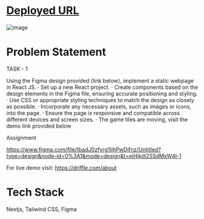 # [Deployed URL](https://driffleassignmentxcrio.vercel.app/)
![image](https://github.com/sanchitttt/driffle-assignment/assets/46245135/21e5a6f5-b378-4649-bf63-090e61c45243)

# Problem Statement

TASK - 1

Using the Figma design provided (link below), implement a static webpage in React JS.
· Set up a new React project.
·   Create components based on the design elements in the Figma file, ensuring accurate positioning and styling.
·   Use CSS or appropriate styling techniques to match the design as closely as possible.
·   Incorporate any necessary assets, such as images or icons, into the page.
·   Ensure the page is responsive and compatible across different devices and screen sizes.
·   The game tiles are moving, visit the demo link provided below
 
Assignment

https://www.figma.com/file/tbadJ0zfyrg1IjhPwDjfnz/Untitled?type=design&node-id=0%3A1&mode=design&t=ejHikdi25SdMxW4l-1
 
For live demo visit: https://driffle.com/about

# Tech Stack
  Nextjs, Tailwind CSS, Figma

